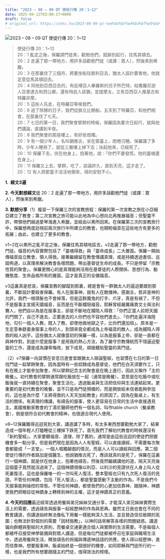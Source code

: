```yaml
---
title: "2023 – 08 – 09 QT 使徒行傳 20：1~12"
date: 2025-04-12T03:08:17+0800
draft: false
# original_url: https://cmtc.tw/2023-08-09-qt-%e4%bd%bf%e4%bd%bf%e5%be%92%e8%a1%8c%e5%82%b3-20%ef%bc%9a112
---
```


![2023 – 08 – 09 QT  使徒行傳 20：1~12](/images/qt.jpg  "2023 – 08 – 09 QT  使徒行傳 20：1~12")

> 使徒行傳 20：1~12  
> 20：1 亂定之後，保羅請門徒來，勸勉他們，就辭別起行，往馬其頓去。  
> 20：2 走遍了那一帶地方，用許多話勸勉門徒（或譯：眾人），然後來到希臘。  
> 20：3 在那裏住了三個月，將要坐船往敘利亞去，猶太人設計要害他，他就定意從馬其頓回去。  
> 20：4 同他到亞西亞去的，有庇哩亞人畢羅斯的兒子所巴特，帖撒羅尼迦人亞里達古和西公都，還有特庇人該猶，並提摩太，又有亞西亞人推基古和特羅非摩。  
> 20：5 這些人先走，在特羅亞等候我們。  
> 20：6 過了除酵的日子，我們從腓立比開船，五天到了特羅亞，和他們相會，在那裏住了七天。  
> 20：7 七日的第一日，我們聚會擘餅的時候，保羅因為要次日起行，就與他們講論，直講到半夜。  
> 20：8 我們聚會的那座樓上，有好些燈燭。  
> 20：9 有一個少年人，名叫猶推古，坐在窗臺上，困倦沉睡。保羅講了多時，少年人睡熟了，就從三層樓上掉下去；扶起他來，已經死了。  
> 20：10 保羅下去，伏在他身上，抱著他，說：「你們不要發慌，他的靈魂還在身上。」  
> 20：11 保羅又上去，擘餅，吃了，談論許久，直到天亮，這才走了。  
> 20：12 有人把那童子活活地領來，得的安慰不小。

**1.  經文3遍**

**2. 今天默想經文**徒 20：2 走遍了那一帶地方，用許多話勸勉門徒（或譯：眾人），然後來到希臘。

**3. 默想分享**（1）複習一下保羅三次的宣教旅程：保羅的第一次宣教之旅在小亞細亞建立了教會；第二次宣教之旅可能以此地為中心想向北再推展福音；但聖靈不許，帶領他們越過愛琴海進入希臘，並經由以弗所回來。在保羅第三次的宣教旅行中，保羅想再度訪視前兩次旅行中所建立的教會，也期盼福音在這些地方有更多的拓展；由此，也建立了更多的教會。

v1~2在以弗所之亂平定之後，保羅往馬其頓地區去，v2走遍了那一帶地方，勸勉門徒。福音的內容實際包括了「靈魂得救」與「靈命成長」二大層面。保羅一開始傳福音設立教會，領人得救。接著繼續留在教會傳講真理，或是持續透過書信、巡廻佈道，以真理來解決教會各樣問題，帶出基督徒生命的成長。不只是停留「宗教性質的聚會」，保羅更關心的是真理能夠活用在基督徒的人際關係、思想行為、動機態度、生命品格所有的層面，這才是真正的全備福音。

v3這裏真是悲哀，保羅宣教的腳蹤到那裏，總是會有一群猶太人的逼迫要跟到那裏，不斷設計要殺害保羅。有人在服事神，就有人在敵擋神。感謝主，若非是神的允許，我們一根頭髮也不會掉落，但是這群魔鬼的打手、爪牙，真是有禍了，不但不是服事主宣揚天國福音，反而是在不斷攔阻福音。耶穌曾經嚴厲痛責文士與法利賽人，他們自以為是在服事主，卻是不斷地在攔阻人得救：「你們正當人前把天國的門關了，自己不進去，正要進去的人你們也不容他們進去」、「你們走遍洋海陸地，勾引一個人入教，既入了教，卻使他做地獄之子，比你們還加倍」。原本是一生定意奉獻委身服事上帝的人，到頭來竟全都成為上帝福音的敵人，成為攔阻人得救的殺人凶手。這些猶太人就像當初的保羅一樣，以為是服事上帝，卻是一直都在與神作對。到底什麼是服事？是用我的熱心方法，為了嚴守宗教傳統而不惜逼迫聖靈的工作，還是成為謙卑悔改，放下成見，順服體貼聖靈的真門徒。

（2）v7保羅一向習慣在安息日進會堂跟猶太人辯論聖經，也習慣在七日的第一日找門徒一起擘餅聚會。因為當時有一些奴隸成為基督徒，他們在白天須要作工，只有在晚上才能參加聚會，所以擘餅記念主的聚會是在晚上進行，因此又稱作「主的晚餐」。初代教會的擘餅通常跟吃飯放在一起（通常是晚餐），意思是在吃飯中或吃飯後就一直持續在聚會，聚會生活化，透過飯桌與生活把信仰與生活連結起來。更重要的是初代教會的晚餐，並不只是為門徒預備的，而是開放給未信者能夠參加的，這也是為什麼「主將得救的人天天加給教會」的原因了。因為在飯桌上，有生活的關係，有真理的傳講，有禱告的服事，使人更容易在日常的生活中直接遇見主。美國推動家教會的丁湯尼醫師他們有一個名詞，叫作table church（餐桌教會），倒是很符合初代教會的精神，也很適合現代人使用。

v8~12保羅難得巡迴見到大家，講道講了多時，有太多東西想要勸勉大家了，結果造成一個年輕人打瞌睡從三樓掉下跌死了。首先我們了解初代教會的時候還沒有「新約聖經」，大家要聽福音、道理，除了舊約，通常是由這些巡迴的使徒們把握機會多一點分享。但是我們現在是因為人人有聖經，可以直接讀經，不需要每次聚會都變成「一言堂」、一個人唱獨腳戲的情況，而是人人可以讀經與回應。第二個使徒行傳的作者路加是個醫生，他說猶推古死了，應該就真的是死了。保羅在這裏行一個神蹟，就是伏在他身上，抱著他禱告，然後竟然繼續講他的道，隔天天亮後這個童子竟然就活過來了。這個神蹟很像以利亞、以利沙的見證伏在人身上叫人從死裏復活，這也是保羅唯一的一次叫死人復活，整本聖經也只有九次死人復活的見證。不管任何神蹟，包括「死人復活」，都是聖靈感動下主動的作為，不是我們今天服事能夠操控的常態。不管任何神蹟，都使我們的心更加信靠神、跟隨神，神蹟使我們把眼目從神蹟身上轉移到神的主權，這才是神蹟真正的意義。

**4. 今天的回應**最近經常透過用餐與弟兄姊妹交通分享，才能深入弟兄姊妹實際生活上的需要，透過禱告與服事一起經歷神的作為與恩典。雖然主日我也會在不同的教會講道，但講道始終無法像私下用餐一樣能夠深入生活，並且營造信任敞開的氛圍；也無法針對個別的需要「因材施教」，以神的話來解答各樣的問題疑惑。講道偏向群體與聖經的大原則，而餐桌交通更適合個人與實際的生活需要。不是每個人都被呼召接受神學裝備與對眾人講道，但是每位門徒都被呼召在家庭與職場生活中，透過用餐與生活，釋放禱告的祝福與傳遞神話語的供應，使人得以經歷神，進而信靠神。想要服事神，飯桌始終是一個很好的機會，如同耶穌與門徒所行的一樣，也是我們所有想要跟隨主的門徒，值得效法的榜樣。